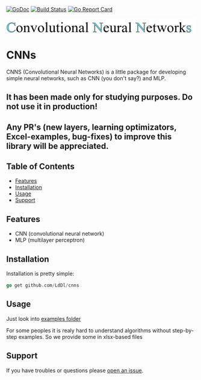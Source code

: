 [![GoDoc](https://godoc.org/github.com/LdDl/cnns?status.svg)](https://godoc.org/github.com/LdDl/cnns)
[![Build Status](https://travis-ci.com/LdDl/cnns.svg?branch=master)](https://travis-ci.com/LdDl/cnns)
[![Go Report Card](https://goreportcard.com/badge/github.com/LdDl/cnns)](https://goreportcard.com/report/github.com/LdDl/cnns)

![alt text](https://raw.githubusercontent.com/LdDl/cnns/master/cnns_png.png)

# CNNs #
CNNS (Convolutional Neural Networks) is a little package for developing simple neural networks, such as CNN (you don't say?) and MLP.

## It has been made only for studying purposes. Do not use it in production!
## Any PR's (new layers, learning optimizators, Excel-examples, bug-fixes) to improve this library will be appreciated.

## Table of Contents

- [Features](#features)
- [Installation](#installation)
- [Usage](#usage)
- [Support](#support)

## Features

- CNN (convolutional neural network)
- MLP (multilayer perceptron)

## Installation

Installation is pretty simple:
```go
go get github.com/LdDl/cnns
```

## Usage

Just look into [examples folder](examples)

For some peoples it is realy hard to understand algorithms without step-by-step examples. So we provide some in xlsx-based files

## Support

If you have troubles or questions please [open an issue](https://github.com/LdDl/cnns/issues/new).
